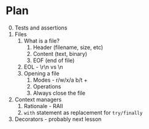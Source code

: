 # Plan
0. Tests and assertions
1. Files
    1. What is a file?
        1. Header (filename, size, etc)
        2. Content (text, binary)
        3. EOF (end of file)
    4. EOL - \r\n vs \n
    2. Opening a file
        1. Modes - r/w/x/a b/t +
        2. Operations
        3. Always close the file
2. Context managers
    1. Rationale - RAII
    2. `with` statement as replacement for `try/finally`
3. Decorators - probably next lesson
